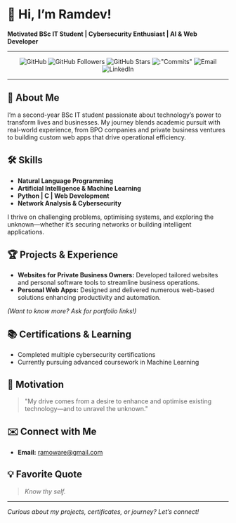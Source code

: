# 👋 Hi, I’m Ramdev!


**Motivated BSc IT Student | Cybersecurity Enthusiast | AI & Web Developer**

---
<p align="center">
  
<img src="https://img.shields.io/badge/GitHub-Ramoware-181717?logo=github&logoColor=white" alt="GitHub" />
<img src="https://img.shields.io/github/followers/Ramoware?label=Followers&style=social" alt="GitHub Followers" />
<img src="https://img.shields.io/github/stars/Ramoware?style=social" alt="GitHub Stars" />
<img src="https://img.shields.io/github/commit-activity/m/Ramoware/ML-Learning?style=flat-square" alt=:"Commits" />
<img src="https://img.shields.io/badge/Email-ramoware@gmail.com-D14836?logo=gmail&logoColor=white" alt="Email" />
<img src="https://img.shields.io/badge/LinkedIn-Ramdev-blue?logo=linkedin&logoColor=white" alt="LinkedIn" />

</p>

---

## 🚀 About Me

I’m a second-year BSc IT student passionate about technology’s power to transform lives and businesses. My journey blends academic pursuit with real-world experience, from BPO companies and private business ventures to building custom web apps that drive operational efficiency.

## 🛠️ Skills

- **Natural Language Programming**
- **Artificial Intelligence & Machine Learning**
- **Python | C | Web Development**
- **Network Analysis & Cybersecurity**

I thrive on challenging problems, optimising systems, and exploring the unknown—whether it’s securing networks or building intelligent applications.

## 🏆 Projects & Experience

- **Websites for Private Business Owners:** Developed tailored websites and personal software tools to streamline business operations.
- **Personal Web Apps:** Designed and delivered numerous web-based solutions enhancing productivity and automation.

*(Want to know more? Ask for portfolio links!)*

## 📚 Certifications & Learning

- Completed multiple cybersecurity certifications
- Currently pursuing advanced coursework in Machine Learning

## 🌱 Motivation

> "My drive comes from a desire to enhance and optimise existing technology—and to unravel the unknown."

## ✉️ Connect with Me

- **Email:** ramoware@gmail.com

## 💡 Favorite Quote

> *Know thy self.*

---

*Curious about my projects, certificates, or journey? Let’s connect!*
